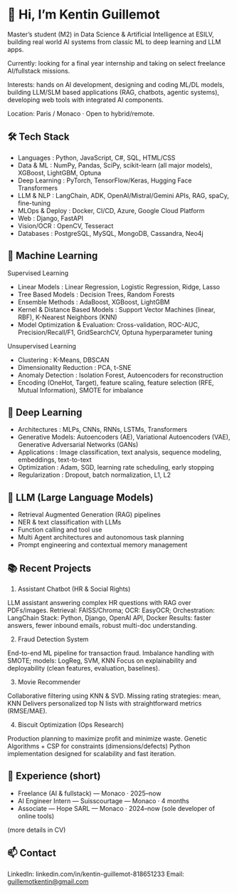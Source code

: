 # 👋 Hi, I’m Kentin Guillemot

Master’s student (M2) in Data Science & Artificial Intelligence at ESILV, building real world  AI systems from classic ML to deep learning and LLM apps. 

Currently: looking for a final year internship and taking on select freelance AI/fullstack missions.

Interests: hands on AI development, designing and coding ML/DL models, building LLM/SLM based applications (RAG, chatbots, agentic systems), developing web tools with integrated AI components.

Location: Paris / Monaco · Open to hybrid/remote.

## 🛠️ Tech Stack

- Languages : Python, JavaScript, C#, SQL, HTML/CSS
- Data & ML : NumPy, Pandas, SciPy, scikit-learn (all major models), XGBoost, LightGBM, Optuna
- Deep Learning : PyTorch, TensorFlow/Keras, Hugging Face Transformers
- LLM & NLP : LangChain, ADK, OpenAI/Mistral/Gemini APIs, RAG, spaCy, fine-tuning
- MLOps & Deploy : Docker, CI/CD, Azure, Google Cloud Platform
- Web : Django, FastAPI
- Vision/OCR : OpenCV, Tesseract
- Databases : PostgreSQL, MySQL, MongoDB, Cassandra, Neo4j

## 🧠 Machine Learning

Supervised Learning

- Linear Models : Linear Regression, Logistic Regression, Ridge, Lasso
- Tree Based Models : Decision Trees, Random Forests
- Ensemble Methods : AdaBoost, XGBoost, LightGBM
- Kernel & Distance Based Models : Support Vector Machines (linear, RBF), K-Nearest Neighbors (KNN)
- Model Optimization & Evaluation: Cross-validation, ROC-AUC, Precision/Recall/F1, GridSearchCV, Optuna hyperparameter tuning

Unsupervised Learning

- Clustering : K-Means, DBSCAN
- Dimensionality Reduction : PCA, t-SNE
- Anomaly Detection : Isolation Forest, Autoencoders for reconstruction
- Encoding (OneHot, Target), feature scaling, feature selection (RFE, Mutual Information), SMOTE for imbalance

## 🧩 Deep Learning

- Architectures : MLPs, CNNs, RNNs, LSTMs, Transformers
- Generative Models: Autoencoders (AE), Variational Autoencoders (VAE), Generative Adversarial Networks (GANs)
- Applications : Image classification, text analysis, sequence modeling, embeddings, text-to-text
- Optimization : Adam, SGD, learning rate scheduling, early stopping
- Regularization : Dropout, batch normalization, L1, L2

## 🧠 LLM (Large Language Models)

- Retrieval Augmented Generation (RAG) pipelines
- NER & text classification with LLMs
- Function calling and tool use
- Multi Agent architectures and autonomous task planning
- Prompt engineering and contextual memory management

## 📚 Recent Projects
1) Assistant Chatbot (HR & Social Rights)

LLM assistant answering complex HR questions with RAG over PDFs/images.
Retrieval: FAISS/Chroma; OCR: EasyOCR; Orchestration: LangChain
Stack: Python, Django, OpenAI API, Docker
Results: faster answers, fewer inbound emails, robust multi-doc understanding.

2) Fraud Detection System

End-to-end ML pipeline for transaction fraud.
Imbalance handling with SMOTE; models: LogReg, SVM, KNN
Focus on explainability and deployability (clean features, evaluation, baselines).

3) Movie Recommender

Collaborative filtering using KNN & SVD.
Missing rating strategies: mean, KNN
Delivers personalized top N lists with straightforward metrics (RMSE/MAE).

4) Biscuit Optimization (Ops Research)

Production planning to maximize profit and minimize waste.
Genetic Algorithms + CSP for constraints (dimensions/defects)
Python implementation designed for scalability and fast iteration.

## 💼 Experience (short)

- Freelance (AI & fullstack) — Monaco · 2025–now
- AI Engineer Intern — Suisscourtage — Monaco · 4 months
- Associate — Hope SARL — Monaco · 2024–now (sole developer of online tools)

(more details in CV)

## 📫 Contact

LinkedIn: linkedin.com/in/kentin-guillemot-818651233
Email: guillemotkentin@gmail.com
